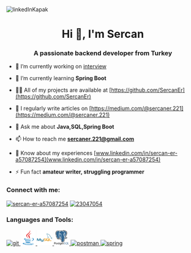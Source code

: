 ![linkedInKapak](https://github.com/sercaner/sercaner/assets/150553197/3152f312-27d0-4b2a-baa8-d21f5a4f61ea)

<h1 align="center">Hi 👋, I'm Sercan</h1>
<h3 align="center">A passionate backend developer from Turkey</h3>

- 🔭 I’m currently working on [interview](https://github.com/SercanEr/interview)

- 🌱 I’m currently learning **Spring Boot**

- 👨‍💻 All of my projects are available at [https://github.com/SercanEr](https://github.com/SercanEr)

- 📝 I regularly write articles on [https://medium.com/@sercaner.221](https://medium.com/@sercaner.221)

- 💬 Ask me about **Java,SQL,Spring Boot**

- 📫 How to reach me **sercaner.221@gmail.com**

- 📄 Know about my experiences [www.linkedin.com/in/sercan-er-a57087254](www.linkedin.com/in/sercan-er-a57087254)

- ⚡ Fun fact **amateur writer, struggling programmer**

<h3 align="left">Connect with me:</h3>
<p align="left">
<a href="https://linkedin.com/in/sercan-er-a57087254" target="blank"><img align="center" src="https://raw.githubusercontent.com/rahuldkjain/github-profile-readme-generator/master/src/images/icons/Social/linked-in-alt.svg" alt="sercan-er-a57087254" height="30" width="40" /></a>
<a href="https://stackoverflow.com/users/23047054" target="blank"><img align="center" src="https://raw.githubusercontent.com/rahuldkjain/github-profile-readme-generator/master/src/images/icons/Social/stack-overflow.svg" alt="23047054" height="30" width="40" /></a>
</p>

<h3 align="left">Languages and Tools:</h3>
<p align="left"> <a href="https://git-scm.com/" target="_blank" rel="noreferrer"> <img src="https://www.vectorlogo.zone/logos/git-scm/git-scm-icon.svg" alt="git" width="40" height="40"/> </a> <a href="https://www.java.com" target="_blank" rel="noreferrer"> <img src="https://raw.githubusercontent.com/devicons/devicon/master/icons/java/java-original.svg" alt="java" width="40" height="40"/> </a> <a href="https://www.mysql.com/" target="_blank" rel="noreferrer"> <img src="https://raw.githubusercontent.com/devicons/devicon/master/icons/mysql/mysql-original-wordmark.svg" alt="mysql" width="40" height="40"/> </a> <a href="https://www.postgresql.org" target="_blank" rel="noreferrer"> <img src="https://raw.githubusercontent.com/devicons/devicon/master/icons/postgresql/postgresql-original-wordmark.svg" alt="postgresql" width="40" height="40"/> </a> <a href="https://postman.com" target="_blank" rel="noreferrer"> <img src="https://www.vectorlogo.zone/logos/getpostman/getpostman-icon.svg" alt="postman" width="40" height="40"/> </a> <a href="https://spring.io/" target="_blank" rel="noreferrer"> <img src="https://www.vectorlogo.zone/logos/springio/springio-icon.svg" alt="spring" width="40" height="40"/> </a> </p>
